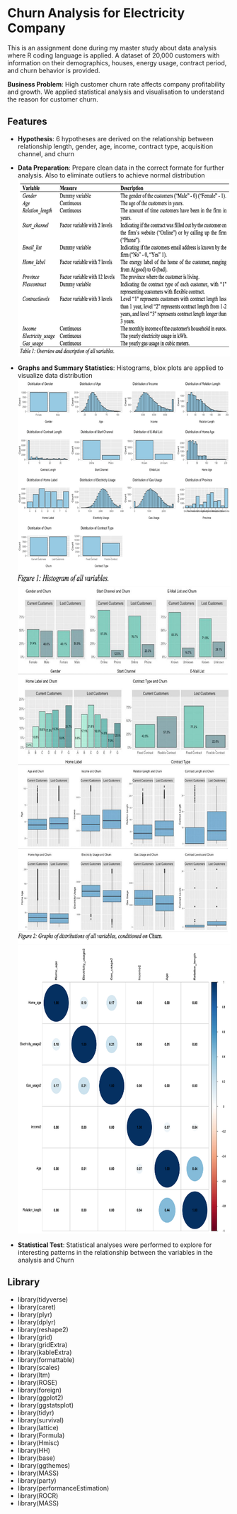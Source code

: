 # Churn Analysis for Electricity Company
This is an assignment done during my master study about data analysis  where R coding language is applied. A dataset of 20,000 customers with information on their demographics, houses, energy usage, contract period, and churn behavior is provided. 

**Business Problem**: High customer churn rate affects company profitability and growth. We applied statistical analysis and visualisation to understand the reason for customer churn.


## Features

- **Hypothesis**: 6 hypotheses are derived on the relationship between relationship length, gender, age, income, contract type, acquisition channel, and churn
  
- **Data Preparation**: Prepare clean data in the correct formate for further analysis. Also to eliminate outliers to achieve normal distribution
  <img src="https://github.com/haileyplay/ChurnAnalysis-ElectricityCompany/blob/main/1_Table.png" width="700" height="400">
  
- **Graphs and Summary Statistics**: Histograms, blox plots are applied to visualize data distribution
    <img src="https://github.com/haileyplay/ChurnAnalysis-ElectricityCompany/blob/main/2.%20Histogram.png" width="700" height="466">
    <img src="https://github.com/haileyplay/ChurnAnalysis-ElectricityCompany/blob/main/3.%20Historam.png" width="700" height="400">
    <img src="https://github.com/haileyplay/ChurnAnalysis-ElectricityCompany/blob/main/4.%20Boxplot.png" width="700" height="400">
    <img src="https://github.com/haileyplay/ChurnAnalysis-ElectricityCompany/blob/main/6.%20Correlation.png" width="700" height="650">

- **Statistical Test**: Statistical analyses were performed to explore for interesting patterns in the relationship between the variables in the analysis and Churn
  
## Library
- library(tidyverse) 
- library(caret)
- library(plyr)
- library(dplyr) 
- library(reshape2)
- library(grid)
- library(gridExtra) 
- library(kableExtra) 
- library(formattable) 
- library(scales)
- library(ltm)
- library(ROSE)
- library(foreign) 
- library(ggplot2)
- library(ggstatsplot)
- library(tidyr)
- library(survival) 
- library(lattice) 
- library(Formula) 
- library(Hmisc)
- library(HH)
- library(base)
- library(ggthemes) 
- library(MASS)
- library(party) 
- library(performanceEstimation)
- library(ROCR)
- library(MASS)

